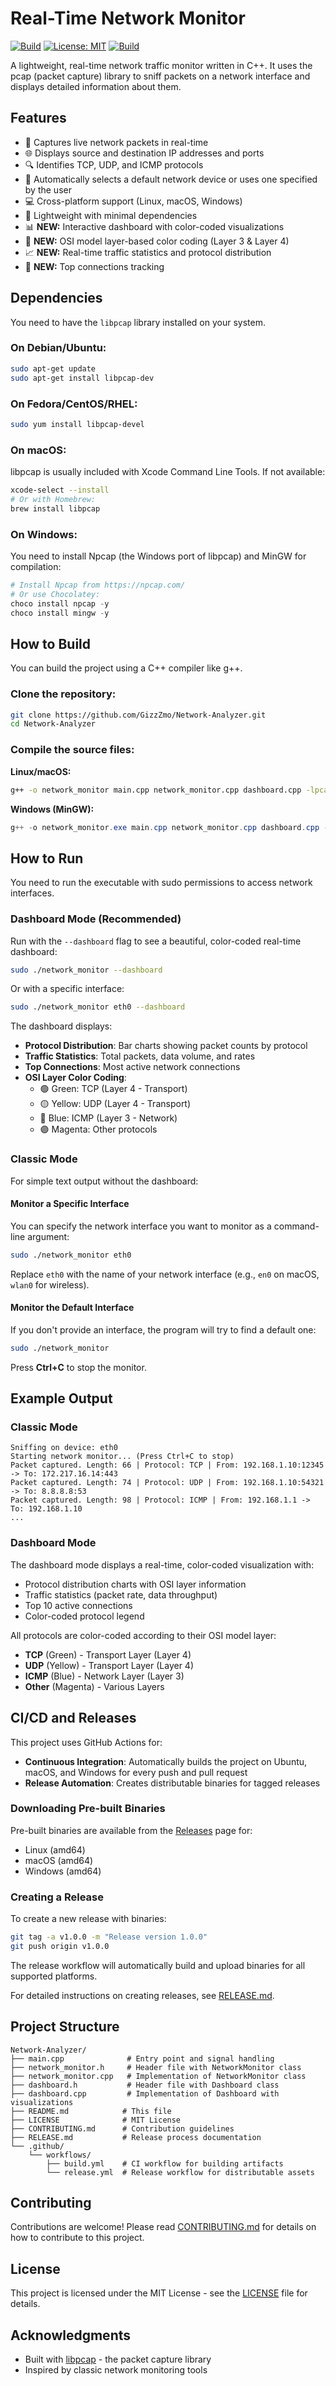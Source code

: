 # Real-Time Network Monitor

[![Build](https://github.com/GizzZmo/Network-Analyzer/actions/workflows/build.yml/badge.svg)](https://github.com/GizzZmo/Network-Analyzer/actions/workflows/build.yml)
[![License: MIT](https://img.shields.io/badge/License-MIT-yellow.svg)](https://opensource.org/licenses/MIT)
[![Build](https://github.com/GizzZmo/Network-Analyzer/actions/workflows/build.yml/badge.svg?event=public)](https://github.com/GizzZmo/Network-Analyzer/actions/workflows/build.yml)

A lightweight, real-time network traffic monitor written in C++. It uses the pcap (packet capture) library to sniff packets on a network interface and displays detailed information about them.

## Features

- 📡 Captures live network packets in real-time
- 🌐 Displays source and destination IP addresses and ports
- 🔍 Identifies TCP, UDP, and ICMP protocols
- 🎯 Automatically selects a default network device or uses one specified by the user
- 💻 Cross-platform support (Linux, macOS, Windows)
- 🚀 Lightweight with minimal dependencies
- 📊 **NEW:** Interactive dashboard with color-coded visualizations
- 🎨 **NEW:** OSI model layer-based color coding (Layer 3 & Layer 4)
- 📈 **NEW:** Real-time traffic statistics and protocol distribution
- 🔗 **NEW:** Top connections tracking

## Dependencies

You need to have the `libpcap` library installed on your system.

### On Debian/Ubuntu:
```bash
sudo apt-get update
sudo apt-get install libpcap-dev
```

### On Fedora/CentOS/RHEL:
```bash
sudo yum install libpcap-devel
```

### On macOS:
libpcap is usually included with Xcode Command Line Tools. If not available:
```bash
xcode-select --install
# Or with Homebrew:
brew install libpcap
```

### On Windows:
You need to install Npcap (the Windows port of libpcap) and MinGW for compilation:
```powershell
# Install Npcap from https://npcap.com/
# Or use Chocolatey:
choco install npcap -y
choco install mingw -y
```

## How to Build

You can build the project using a C++ compiler like g++.

### Clone the repository:
```bash
git clone https://github.com/GizzZmo/Network-Analyzer.git
cd Network-Analyzer
```

### Compile the source files:

**Linux/macOS:**
```bash
g++ -o network_monitor main.cpp network_monitor.cpp dashboard.cpp -lpcap -lpthread
```

**Windows (MinGW):**
```powershell
g++ -o network_monitor.exe main.cpp network_monitor.cpp dashboard.cpp -lpacket -lws2_32 -static-libgcc -static-libstdc++ -I"C:/Program Files/Npcap/sdk/Include" -L"C:/Program Files/Npcap/sdk/Lib/x64"
```

## How to Run

You need to run the executable with sudo permissions to access network interfaces.

### Dashboard Mode (Recommended)
Run with the `--dashboard` flag to see a beautiful, color-coded real-time dashboard:
```bash
sudo ./network_monitor --dashboard
```

Or with a specific interface:
```bash
sudo ./network_monitor eth0 --dashboard
```

The dashboard displays:
- **Protocol Distribution**: Bar charts showing packet counts by protocol
- **Traffic Statistics**: Total packets, data volume, and rates
- **Top Connections**: Most active network connections
- **OSI Layer Color Coding**: 
  - 🟢 Green: TCP (Layer 4 - Transport)
  - 🟡 Yellow: UDP (Layer 4 - Transport)
  - 🔵 Blue: ICMP (Layer 3 - Network)
  - 🟣 Magenta: Other protocols

### Classic Mode
For simple text output without the dashboard:

#### Monitor a Specific Interface
You can specify the network interface you want to monitor as a command-line argument:
```bash
sudo ./network_monitor eth0
```
Replace `eth0` with the name of your network interface (e.g., `en0` on macOS, `wlan0` for wireless).

#### Monitor the Default Interface
If you don't provide an interface, the program will try to find a default one:
```bash
sudo ./network_monitor
```

Press **Ctrl+C** to stop the monitor.

## Example Output

### Classic Mode
```
Sniffing on device: eth0
Starting network monitor... (Press Ctrl+C to stop)
Packet captured. Length: 66 | Protocol: TCP | From: 192.168.1.10:12345 -> To: 172.217.16.14:443
Packet captured. Length: 74 | Protocol: UDP | From: 192.168.1.10:54321 -> To: 8.8.8.8:53
Packet captured. Length: 98 | Protocol: ICMP | From: 192.168.1.1 -> To: 192.168.1.10
...
```

### Dashboard Mode
The dashboard mode displays a real-time, color-coded visualization with:
- Protocol distribution charts with OSI layer information
- Traffic statistics (packet rate, data throughput)
- Top 10 active connections
- Color-coded protocol legend

All protocols are color-coded according to their OSI model layer:
- **TCP** (Green) - Transport Layer (Layer 4)
- **UDP** (Yellow) - Transport Layer (Layer 4)  
- **ICMP** (Blue) - Network Layer (Layer 3)
- **Other** (Magenta) - Various Layers

## CI/CD and Releases

This project uses GitHub Actions for:
- **Continuous Integration**: Automatically builds the project on Ubuntu, macOS, and Windows for every push and pull request
- **Release Automation**: Creates distributable binaries for tagged releases

### Downloading Pre-built Binaries

Pre-built binaries are available from the [Releases](https://github.com/GizzZmo/Network-Analyzer/releases) page for:
- Linux (amd64)
- macOS (amd64)
- Windows (amd64)

### Creating a Release

To create a new release with binaries:
```bash
git tag -a v1.0.0 -m "Release version 1.0.0"
git push origin v1.0.0
```

The release workflow will automatically build and upload binaries for all supported platforms.

For detailed instructions on creating releases, see [RELEASE.md](RELEASE.md).

## Project Structure

```
Network-Analyzer/
├── main.cpp              # Entry point and signal handling
├── network_monitor.h     # Header file with NetworkMonitor class
├── network_monitor.cpp   # Implementation of NetworkMonitor class
├── dashboard.h           # Header file with Dashboard class
├── dashboard.cpp         # Implementation of Dashboard with visualizations
├── README.md            # This file
├── LICENSE              # MIT License
├── CONTRIBUTING.md      # Contribution guidelines
├── RELEASE.md           # Release process documentation
└── .github/
    └── workflows/
        ├── build.yml    # CI workflow for building artifacts
        └── release.yml  # Release workflow for distributable assets
```

## Contributing

Contributions are welcome! Please read [CONTRIBUTING.md](CONTRIBUTING.md) for details on how to contribute to this project.

## License

This project is licensed under the MIT License - see the [LICENSE](LICENSE) file for details.

## Acknowledgments

- Built with [libpcap](https://www.tcpdump.org/) - the packet capture library
- Inspired by classic network monitoring tools
